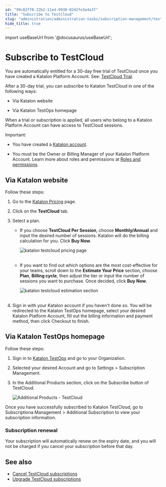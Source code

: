```yaml
---
id: "99c82ff0-22b2-11ed-9930-0242fe3e4a3f"
title: "Subscribe to TestCloud"
slug: "administration/administration-tasks/subscription-management/testcloud-subscription/subscribe-to-testcloud"
hide_title: true
---
```

import useBaseUrl from '@docusaurus/useBaseUrl';


# <a id="id" class="anchor_top_offset"/><a id="ariaid-title1" class="anchor_top_offset"/>Subscribe to TestCloud

<p xmlns="http://www.w3.org/1999/xhtml" className="p">You are automatically entitled for a 30-day free trial of   TestCloud once you have created a <span className="ph">Katalon Platform</span> Account. See: <a className="xref" href="/docs/administration/katalon-platform-packages/testcloud-feature-comparison#id_2">TestCloud     Trial</a>.</p> 
<div xmlns="http://www.w3.org/1999/xhtml" className="p">After a 30-day trial, you can subscribe to Katalon TestCloud in
  one of the following ways: <ul className="ul"><li className="li"><p className="p">Via Katalon website</p></li><li className="li"><p className="p">Via Katalon TestOps homepage</p></li></ul></div>
<p xmlns="http://www.w3.org/1999/xhtml" className="p">When a trial or subscription is applied, all users who belong to a <span className="ph">Katalon Platform</span> Account can have access to TestCloud sessions.</p> 
<div xmlns="http://www.w3.org/1999/xhtml" className="note important note_important"><span className="note__title">Important:</span> 
  <ul className="ul"><li className="li"><p className="p">You have created a <a className="xref j-external-link" href="https://www.katalon.com/sign-up/" target="_blank">Katalon account</a>. </p></li><li className="li"><p className="p">You
        must be the Owner or Billing Manager of your <span className="ph">Katalon Platform</span> Account.
        Learn more about roles and permissions at <a className="xref" href="/docs/administration/administration-roles/administration-roles-and-permissions">Roles
          and permissions</a>.</p></li></ul>
</div>

## <a id="id_2" class="anchor_top_offset"/>Via Katalon website

<p xmlns="http://www.w3.org/1999/xhtml" className="p">Follow these steps:</p> 
<ol xmlns="http://www.w3.org/1999/xhtml" className="ol"><li className="li">     <p className="p">Go to the <a className="xref j-external-link" href="https://www.katalon.com/pricing/" target="_blank">Katalon         Pricing</a> page.</p>   </li><li className="li">     <p className="p">Click on the <strong className="ph b">TestCloud</strong> tab.</p>   </li><li className="li">     <p className="p">Select a plan.</p>     <ul className="ul"><li className="li">         <p className="p">If you choose <strong className="ph b">TestCloud Per Session</strong>, choose           <strong className="ph b">Monthly/Annual</strong> and input the desired number of           sessions. Katalon will do the billing calculation for you. Click           <strong className="ph b">Buy Now</strong>.</p>         <p className="p">           <img className="image" src={useBaseUrl("https://github.com/katalon-studio/docs-images/raw/master/katalon-testcloud/purchase-tc/TC-Website-pricing-ui-may2022.png")} alt="katalon testcloud pricing page" /><br /><br />         </p>       </li><li className="li">         <p className="p">If you want to find out which options are the most           cost-effective for your teams, scroll down to the <strong className="ph b">Estimate             Your Price</strong> section, choose <strong className="ph b">Plan</strong>,           <strong className="ph b">Billing cycle</strong>, then adjust the tier or input the           number of sessions you want to purchase. Once decided, click           <strong className="ph b">Buy Now</strong>.</p>         <p className="p">           <img className="image" src={useBaseUrl("https://github.com/katalon-studio/docs-images/raw/master/katalon-testcloud/purchase-tc/TC-Website-pricing-estimation.png")} alt="katalon testcloud estimation section" /><br /><br />         </p>       </li></ul>   </li><li className="li">     <p className="p">Sign in with your Katalon account if you haven't done so. You       will be redirected to the Katalon TestOps homepage, select your desired <span className="ph">Katalon Platform</span> Account, fill out the       billing information and payment method, then click       <span className="ph uicontrol">Checkout</span> to finish.</p>   </li></ol> 

## <a id="id_4" class="anchor_top_offset"/>Via Katalon TestOps homepage

<p xmlns="http://www.w3.org/1999/xhtml" className="p">Follow these steps:</p> 
<ol xmlns="http://www.w3.org/1999/xhtml" className="ol"><li className="li">     <p className="p">Sign in to <a className="xref j-external-link" href="https://testops.katalon.io/login" target="_blank">Katalon         TestOps</a> and go to your Organization.</p>   </li><li className="li">     <p className="p">Selected your desired Account and go to <span className="ph uicontrol">Settings</span> &gt; <span className="ph uicontrol">Subscription         Management</span>.</p>   </li><li className="li">     <p className="p">In the <span className="ph uicontrol">Additional Products</span> section, click on the <span className="ph uicontrol">Subscribe</span> button of TestCloud.</p><p className="p"><img className="image" width={700} src={useBaseUrl("/0c3a5de0-34da-11ed-9930-0242fe3e4a3f.png")} alt="Additional Products - TestCloud" /></p>   </li></ol> 
<p xmlns="http://www.w3.org/1999/xhtml" className="p">Once you have successfully subscribed to Katalon TestCloud, go to  <span className="ph uicontrol">Subscriptiona Management</span>  &gt; <span className="ph uicontrol">Additional Subscription</span> to view your subscription information.</p> 
      

### <a id="id_6" class="anchor_top_offset"/>Subscription renewal

      
        
<p xmlns="http://www.w3.org/1999/xhtml" className="p">Your subscription will automatically renew on the expiry date,   and you will not be charged if you cancel your subscription before   that day.</p> 
      
    
    

## <a id="id_7" class="anchor_top_offset"/>See also

    
      
<ul xmlns="http://www.w3.org/1999/xhtml" className="ul">   <li className="li">     <a className="xref" href="/docs/administration/administration-tasks/subscription-management/testcloud-subscription/cancel-testcloud-subscriptions">Cancel       TestCloud subscriptions</a>   </li>   <li className="li">     <a className="xref" href="/docs/administration/administration-tasks/subscription-management/testcloud-subscription/upgrade-testcloud-subscriptions">Upgrade       TestCloud subscriptions</a>   </li> </ul> 
    
  
